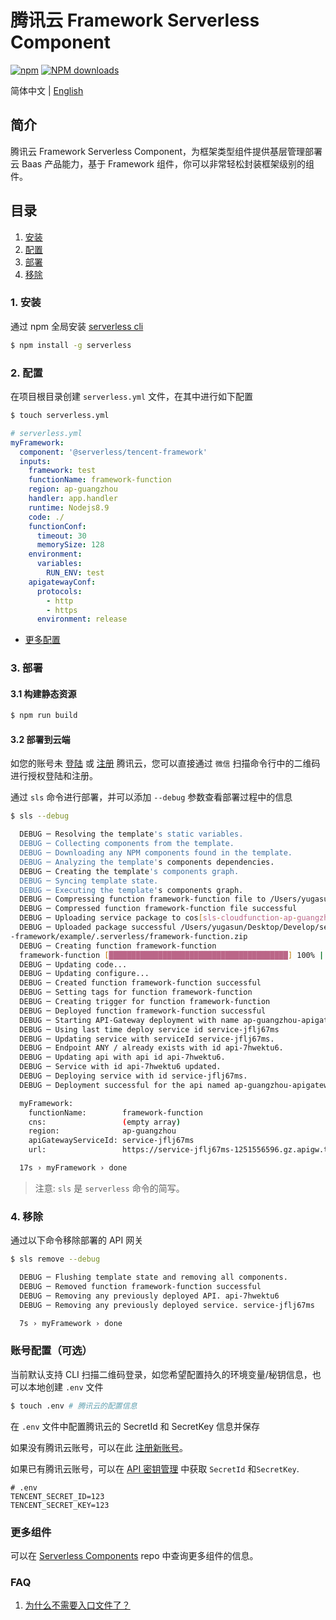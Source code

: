 # 腾讯云 Framework Serverless Component

[![npm](https://img.shields.io/npm/v/%40serverless%2Ftencent-framework)](http://www.npmtrends.com/%40serverless%2Ftencent-framework)
[![NPM downloads](http://img.shields.io/npm/dm/%40serverless%2Ftencent-framework.svg?style=flat-square)](http://www.npmtrends.com/%40serverless%2Ftencent-framework)

简体中文 | [English](https://github.com/serverless-components/tencent-framework/blob/master/README.en.md)

## 简介

腾讯云 Framework Serverless Component，为框架类型组件提供基层管理部署云 Baas 产品能力，基于 Framework 组件，你可以非常轻松封装框架级别的组件。

## 目录

1. [安装](#1-安装)
2. [配置](#2-配置)
3. [部署](#3-部署)
4. [移除](#4-移除)

### 1. 安装

通过 npm 全局安装 [serverless cli](https://github.com/serverless/serverless)

```bash
$ npm install -g serverless
```

### 2. 配置

在项目根目录创建 `serverless.yml` 文件，在其中进行如下配置

```bash
$ touch serverless.yml
```

```yml
# serverless.yml
myFramework:
  component: '@serverless/tencent-framework'
  inputs:
    framework: test
    functionName: framework-function
    region: ap-guangzhou
    handler: app.handler
    runtime: Nodejs8.9
    code: ./
    functionConf:
      timeout: 30
      memorySize: 128
    environment:
      variables:
        RUN_ENV: test
    apigatewayConf:
      protocols:
        - http
        - https
      environment: release
```

- [更多配置](https://github.com/serverless-components/tencent-framework/tree/master/docs/configure.md)

### 3. 部署

#### 3.1 构建静态资源

```bash
$ npm run build
```

#### 3.2 部署到云端

如您的账号未 [登陆](https://cloud.tencent.com/login) 或 [注册](https://cloud.tencent.com/register) 腾讯云，您可以直接通过 `微信` 扫描命令行中的二维码进行授权登陆和注册。

通过 `sls` 命令进行部署，并可以添加 `--debug` 参数查看部署过程中的信息

```bash
$ sls --debug

  DEBUG ─ Resolving the template's static variables.
  DEBUG ─ Collecting components from the template.
  DEBUG ─ Downloading any NPM components found in the template.
  DEBUG ─ Analyzing the template's components dependencies.
  DEBUG ─ Creating the template's components graph.
  DEBUG ─ Syncing template state.
  DEBUG ─ Executing the template's components graph.
  DEBUG ─ Compressing function framework-function file to /Users/yugasun/Desktop/Develop/serverless/tencent-framework/example/.serverless/framework-function.zip.
  DEBUG ─ Compressed function framework-function file successful
  DEBUG ─ Uploading service package to cos[sls-cloudfunction-ap-guangzhou-code]. sls-cloudfunction-default-framework-function-1584093126.zip
  DEBUG ─ Uploaded package successful /Users/yugasun/Desktop/Develop/serverless/tencent
-framework/example/.serverless/framework-function.zip
  DEBUG ─ Creating function framework-function
  framework-function [████████████████████████████████████████] 100% | ETA: 0s | Speed: 3.83k/s
  DEBUG ─ Updating code...
  DEBUG ─ Updating configure...
  DEBUG ─ Created function framework-function successful
  DEBUG ─ Setting tags for function framework-function
  DEBUG ─ Creating trigger for function framework-function
  DEBUG ─ Deployed function framework-function successful
  DEBUG ─ Starting API-Gateway deployment with name ap-guangzhou-apigateway in the ap-guangzhou region
  DEBUG ─ Using last time deploy service id service-jflj67ms
  DEBUG ─ Updating service with serviceId service-jflj67ms.
  DEBUG ─ Endpoint ANY / already exists with id api-7hwektu6.
  DEBUG ─ Updating api with api id api-7hwektu6.
  DEBUG ─ Service with id api-7hwektu6 updated.
  DEBUG ─ Deploying service with id service-jflj67ms.
  DEBUG ─ Deployment successful for the api named ap-guangzhou-apigateway in the ap-guangzhou region.

  myFramework:
    functionName:        framework-function
    cns:                 (empty array)
    region:              ap-guangzhou
    apiGatewayServiceId: service-jflj67ms
    url:                 https://service-jflj67ms-1251556596.gz.apigw.tencentcs.com/release/

  17s › myFramework › done
```

> 注意: `sls` 是 `serverless` 命令的简写。

### 4. 移除

通过以下命令移除部署的 API 网关

```bash
$ sls remove --debug

  DEBUG ─ Flushing template state and removing all components.
  DEBUG ─ Removed function framework-function successful
  DEBUG ─ Removing any previously deployed API. api-7hwektu6
  DEBUG ─ Removing any previously deployed service. service-jflj67ms

  7s › myFramework › done
```

### 账号配置（可选）

当前默认支持 CLI 扫描二维码登录，如您希望配置持久的环境变量/秘钥信息，也可以本地创建 `.env` 文件

```bash
$ touch .env # 腾讯云的配置信息
```

在 `.env` 文件中配置腾讯云的 SecretId 和 SecretKey 信息并保存

如果没有腾讯云账号，可以在此 [注册新账号](https://cloud.tencent.com/register)。

如果已有腾讯云账号，可以在 [API 密钥管理](https://console.cloud.tencent.com/cam/capi) 中获取 `SecretId` 和`SecretKey`.

```text
# .env
TENCENT_SECRET_ID=123
TENCENT_SECRET_KEY=123
```

### 更多组件

可以在 [Serverless Components](https://github.com/serverless/components) repo 中查询更多组件的信息。

### FAQ

1. [为什么不需要入口文件了？](https://github.com/serverless-components/tencent-framework/issues/1)
